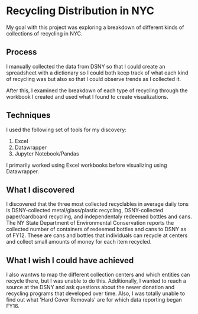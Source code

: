 # Recycling Distribution in NYC

My goal with this project was exploring a breakdown of different kinds of collections of recycling in NYC.

## Process

I manually collected the data from DSNY so that I could create an spreadsheet with a dictionary so I could both keep track of what each kind of recycling was but also so that I could observe trends as I collected it.

After this, I examined the breakdown of each type of recycling through the workbook I created and used what I found to create visualizations.

## Techniques

I used the following set of tools for my discovery:

 1. Excel
 2. Datawrapper
 3. Jupyter Notebook/Pandas

I primarily worked using Excel workbooks before visualizing using Datawrapper.

## What I discovered

I discovered that the three most collected recyclables in average daily tons is DSNY-collected metal/glass/plastic recycling, DSNY-collected paper/cardboard recycling, and independentaly redeemed bottles and cans. The NY State Department of Environmental Conservation reports the collected number of containers of redeemed bottles and cans to DSNY as of FY12. These are cans and bottles that individuals can recycle at centers and collect small amounts of money for each item recycled.

## What I wish I could have achieved

I also wantws to map the different collection centers and which entities can recycle there, but I was unable to do this. Additionally, I wanted to reach a source at the DSNY and ask questions about the newer donation and recycling programs that developed over time. Also, I was totally unable to find out what 'Hard Cover Removals' are for which data reporting began FY16.
